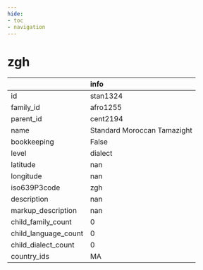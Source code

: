 ```yaml
---
hide:
- toc
- navigation
---
```

# zgh
|                      | info                        |
|:---------------------|:----------------------------|
| id                   | stan1324                    |
| family_id            | afro1255                    |
| parent_id            | cent2194                    |
| name                 | Standard Moroccan Tamazight |
| bookkeeping          | False                       |
| level                | dialect                     |
| latitude             | nan                         |
| longitude            | nan                         |
| iso639P3code         | zgh                         |
| description          | nan                         |
| markup_description   | nan                         |
| child_family_count   | 0                           |
| child_language_count | 0                           |
| child_dialect_count  | 0                           |
| country_ids          | MA                          |